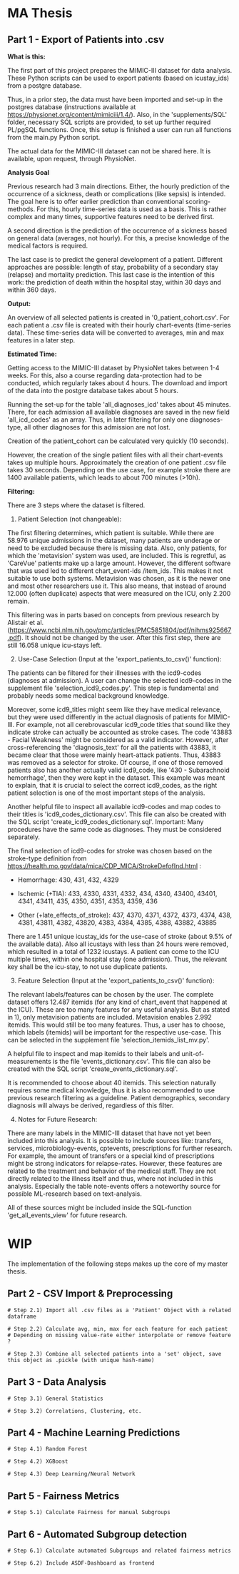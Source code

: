 # MA Thesis
## Part 1 - Export of Patients into .csv
**What is this:**

The first part of this project prepares the MIMIC-III dataset for data analysis. These Python scripts can be used to 
export patients (based on icustay_ids) from a postgre database. 

Thus, in a prior step, the data must have been imported and set-up in the postgres database (instructions available at https://physionet.org/content/mimiciii/1.4/).
Also, in the 'supplements/SQL' folder, necessary SQL scripts are provided, to set up further required PL/pgSQL functions. 
Once, this setup is finished a user can run all functions from the main.py Python script.

The actual data for the MIMIC-III dataset can not be shared here. It is available, upon request, through PhysioNet.

**Analysis Goal**

Previous research had 3 main directions. Either, the hourly prediction of the occurrence of a sickness, death or 
complications (like sepsis) is intended. The goal here is to offer earlier prediction than conventional scoring-methods.
For this, hourly time-series data is used as a basis. This is rather complex and many times, supportive features 
need to be derived first.

A second direction is the prediction of the occurrence of a sickness based on general data (averages, not hourly).
For this, a precise knowledge of the medical factors is required.

The last case is to predict the general development of a patient. Different approaches are possible: 
length of stay, probability of a secondary stay (relapse) and mortality prediction.
This last case is the intention of this work: 
the prediction of death within the hospital stay, within 30 days and within 360 days.

**Output:**

An overview of all selected patients is created in '0_patient_cohort.csv'. For each patient a .csv file is created
with their hourly chart-events (time-series data). These time-series data will be converted to averages, min and max 
features in a later step.

**Estimated Time:** 

Getting access to the MIMIC-III dataset by PhysioNet takes between 1-4 weeks. 
For this, also a course regarding data-protection had to be conducted, which regularly takes about 4 hours.
The download and import of the data into the postgre database takes about 5 hours.

Running the set-up for the table 'all_diagnoses_icd' takes about 45 minutes.
There, for each admission all available diagnoses are saved in the new field 'all_icd_codes' as an array. 
Thus, in later filtering for only one diagnoses-type, all other diagnoses for this admission are not lost.

Creation of the patient_cohort can be calculated very quickly (10 seconds). 

However, the creation of the single patient files with all their chart-events takes up multiple hours. 
Approximately the creation of one patient .csv file takes 30 seconds. 
Depending on the use case, for example stroke there are 1400 available patients, which leads to about 700 minutes (>10h).

**Filtering:** 

There are 3 steps where the dataset is filtered.
1) Patient Selection (not changeable):

The first filtering determines, which patient is suitable. While there are 58.976 unique admissions in the dataset, 
many patients are underage or need to be excluded because there is missing data.
Also, only patients, for which the 'metavision' system was used, are included. This is regretful, as 'CareVue' patients make up
a large amount. However, the different software that was used led to different chart_event-ids /item_ids. This makes it 
not suitable to use both systems. Metavision was chosen, as it is the newer one and most other researchers use it.
This also means, that instead of around 12.000  (often duplicate) aspects that were measured on the ICU, only 2.200 remain.

This filtering was in parts based on concepts from previous research by Alistair et al. (https://www.ncbi.nlm.nih.gov/pmc/articles/PMC5851804/pdf/nihms925667.pdf).
It should not be changed by the user. After this first step, there are still 16.058 unique icu-stays left. 

2) Use-Case Selection (Input at the 'export_patients_to_csv()' function):
 
The patients can be filtered for their illnesses with the icd9-codes (diagnoses at admission). 
A user can change the selected icd9-codes in the supplement file 'selection_icd9_codes.py'.
This step is fundamental and probably needs some medical background knowledge. 

Moreover, some icd9_titles might seem like they have medical relevance, but they were used differently in the actual
diagnosis of patients for MIMIC-III.
For example, not all cerebrovascular icd9_code titles that sound like they indicate stroke can actually be accounted as stroke cases.
The code '43883 - Facial Weakness' might be considered as a valid indicator. However, after cross-referencing 
the 'diagnosis_text' for all the patients with 43883, it became clear that those were mainly heart-attack patients. 
Thus, 43883 was removed as a selector for stroke. Of course, if one of those removed patients also has another actually
valid icd9_code, like '430 - Subarachnoid hemorrhage', then they were kept in the dataset. This example was meant to 
explain, that it is crucial to select the correct icd9_codes, as the right patient selection is one of the most important steps of the analysis.

Another helpful file to inspect all available icd9-codes and map codes to their titles is 'icd9_codes_dictionary.csv'.
This file can also be created with the SQL script 'create_icd9_codes_dictionary.sql'. 
Important: Many procedures have the same code as diagnoses. They must be considered separately.

The final selection of icd9-codes for stroke was chosen based on the stroke-type definition from https://health.mo.gov/data/mica/CDP_MICA/StrokeDefofInd.html :

- Hemorrhage: 430, 431, 432, 4329

- Ischemic (+TIA): 433, 4330, 4331, 4332, 434, 4340, 43400, 43401, 4341, 43411, 435, 4350, 4351, 4353, 4359, 436

- Other (+late_effects_of_stroke): 437, 4370, 4371, 4372, 4373, 4374, 438, 4381, 43811, 4382, 43820, 4383, 4384, 4385, 4388, 43882, 43885


There are 1.451 unique icustay_ids for the use-case of stroke (about 9.5% of the available data). 
Also all icustays with less than 24 hours were removed, which resulted in a total of 1232 icustays.
A patient can come to the ICU multiple times, within one hospital stay (one admission). 
Thus, the relevant key shall be the icu-stay, to not use duplicate patients.

3) Feature Selection (Input at the 'export_patients_to_csv()' function):

The relevant labels/features can be chosen by the user. The complete dataset offers 12.487 itemids (for any kind of chart_event that happened at the ICU). These are too many features for any useful analysis. But as stated in 1), only metavision patients are included. Metavision enables 2.992 itemids. This would still be too many features.
Thus, a user has to choose, which labels (itemids) will be important for the respective use-case. 
This can be selected in the supplement file 'selection_itemids_list_mv.py'.

A helpful file to inspect and map itemids to their labels and unit-of-measurements is the file 'events_dictionary.csv'.
This file can also be created with the SQL script 'create_events_dictionary.sql'.

It is recommended to choose about 40 itemids. This selection naturally requires some medical knowledge, 
thus it is also recommended to use previous research filtering as a guideline. 
Patient demographics, secondary diagnosis will always be derived, regardless of this filter. 


4) Notes for Future Research:

There are many labels in the MIMIC-III dataset that have not yet been included into this analysis.
It is possible to include sources like: transfers, services, microbiology-events, cptevents, prescriptions for further research.
For example, the amount of transfers or a special kind of prescriptions might be strong indicators for relapse-rates. 
However, these features are related to the treatment and behavior of the medical staff. They are not directly related
to the illness itself and thus, where not included in this analysis.
Especially the table note-events offers a noteworthy source for possible ML-research based on text-analysis.

All of these sources might be included inside the SQL-function 'get_all_events_view' for future research. 

# WIP

The implementation of the following steps makes up the core of my master thesis.

## Part 2 - CSV Import & Preprocessing
    # Step 2.1) Import all .csv files as a 'Patient' Object with a related dataframe

    # Step 2.2) Calculate avg, min, max for each feature for each patient
    # Depending on missing value-rate either interpolate or remove feature ?

    # Step 2.3) Combine all selected patients into a 'set' object, save this object as .pickle (with unique hash-name)
## Part 3 - Data Analysis
    # Step 3.1) General Statistics

    # Step 3.2) Correlations, Clustering, etc.


## Part 4 - Machine Learning Predictions
    # Step 4.1) Random Forest

    # Step 4.2) XGBoost

    # Step 4.3) Deep Learning/Neural Network


## Part 5 - Fairness Metrics
    # Step 5.1) Calculate Fairness for manual Subgroups


## Part 6 - Automated Subgroup detection
    # Step 6.1) Calculate automated Subgroups and related fairness metrics

    # Step 6.2) Include ASDF-Dashboard as frontend